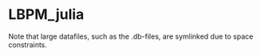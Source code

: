 # LBPM_julia
Note that large datafiles, such as the .db-files, are symlinked due to space constraints.
